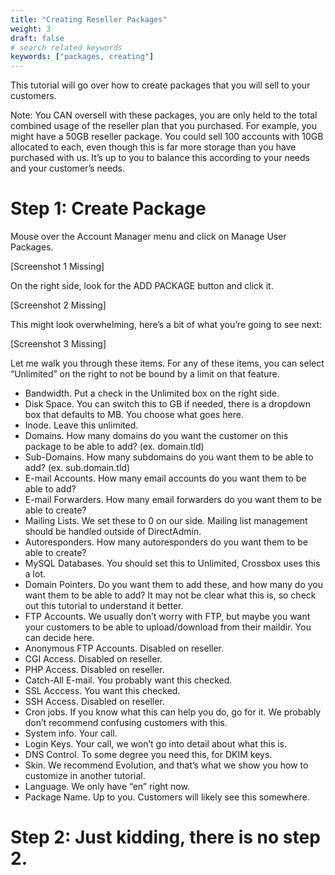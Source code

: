 ```yaml
---
title: "Creating Reseller Packages"
weight: 3
draft: false
# search related keywords
keywords: ["packages, creating"]
---
```


This tutorial will go over how to create packages that you will sell to your customers.

Note: You CAN oversell with these packages, you are only held to the total combined usage of the reseller plan that you purchased. For example, you might have a 50GB reseller package. You could sell 100 accounts with 10GB allocated to each, even though this is far more storage than you have purchased with us. It’s up to you to balance this according to your needs and your customer’s needs.

# Step 1: Create Package
Mouse over the Account Manager menu and click on Manage User Packages.

[Screenshot 1 Missing]

On the right side, look for the ADD PACKAGE button and click it.

[Screenshot 2 Missing]

This might look overwhelming, here’s a bit of what you’re going to see next:

[Screenshot 3 Missing]

Let me walk you through these items. For any of these items, you can select “Unlimited” on the right to not be bound by a limit on that feature.

 - Bandwidth. Put a check in the Unlimited box on the right side.
 - Disk Space. You can switch this to GB if needed, there is a dropdown box that defaults to MB. You choose what goes here.
 - Inode. Leave this unlimited.
 - Domains. How many domains do you want the customer on this package to be able to add? (ex. domain.tld)
 - Sub-Domains. How many subdomains do you want them to be able to add? (ex. sub.domain.tld)
 - E-mail Accounts. How many email accounts do you want them to be able to add?
 - E-mail Forwarders. How many email forwarders do you want them to be able to create?
 - Mailing Lists. We set these to 0 on our side. Mailing list management should be handled outside of DirectAdmin.
 - Autoresponders. How many autoresponders do you want them to be able to create?
 - MySQL Databases. You should set this to Unlimited, Crossbox uses this a lot.
 - Domain Pointers. Do you want them to add these, and how many do you want them to be able to add? It may not be clear what this is, so check out this tutorial to understand it better.
 - FTP Accounts. We usually don’t worry with FTP, but maybe you want your customers to be able to upload/download from their maildir. You can decide here.
 - Anonymous FTP Accounts. Disabled on reseller.
 - CGI Access. Disabled on reseller.
 - PHP Access. Disabled on reseller.
 - Catch-All E-mail. You probably want this checked.
 - SSL Acccess. You want this checked.
 - SSH Access. Disabled on reseller.
 - Cron jobs. If you know what this can help you do, go for it. We probably don’t recommend confusing customers with this.
 - System info. Your call.
 - Login Keys. Your call, we won’t go into detail about what this is.
 - DNS Control. To some degree you need this, for DKIM keys.
 - Skin. We recommend Evolution, and that’s what we show you how to customize in another tutorial.
 - Language. We only have “en” right now.
 - Package Name. Up to you. Customers will likely see this somewhere.

# Step 2: Just kidding, there is no step 2.

